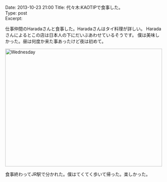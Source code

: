 Date: 2013-10-23 21:00 
Title: 代々木:KAOTIPで食事した。  
Type: post  
Excerpt:   

仕事仲間のHaradaさんと食事した。Haradaさんはタイ料理が詳しい。
Haradaさんによるとこの店は日本人の下にだいぶあわせているそうです。
僕は美味しかった。昼は何度か来た事あったけど夜は初めて。

<a href="http://www.flickr.com/photos/hdknr/10506698064/" title="Wednesday by hidelafoglia, on Flickr"><img src="https://farm8.staticflickr.com/7336/10506698064_01984bc65c.jpg" width="500" height="375" alt="Wednesday"></a>

食事終わってJR駅で分かれた。僕はてくてく歩いて帰った。楽しかった。
